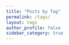 ```yaml
---
title: "Posts by Tag"
permalink: /tags/
layout: tags
author_profile: false
sidebar_category: true
---
```


